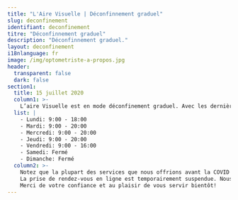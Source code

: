 ```yaml
---
title: "L'Aire Visuelle | Déconfinnement graduel"
slug: deconfinement
identifiant: deconfinement
titre: "Déconfinnement graduel"
description: "Déconfinnement graduel."
layout: deconfinement
i18nlanguage: fr
image: /img/optometriste-a-propos.jpg
header:
  transparent: false
  dark: false
section1:
  title: 15 juillet 2020
  column1: >-
    L’aire Visuelle est en mode déconfinement graduel. Avec les dernières annonces du gouvernement concernant la situation de la COVID, nous adaptons notre horaire pour offrir plus de disponibilités. Voici les nouvelles heures d’ouverture:<br/> <br/>
  list: |
    - Lundi: 9:00 - 18:00
    - Mardi: 9:00 - 20:00
    - Mercredi: 9:00 - 20:00
    - Jeudi: 9:00 - 20:00
    - Vendredi: 9:00 - 16:00
    - Samedi: Fermé
    - Dimanche: Fermé
  column2: >-
    Notez que la plupart des services que nous offrions avant la COVID sont toujours disponibles, mais uniquement sur rendez-vous.<br/> <br/>
    La prise de rendez-vous en ligne est temporairement suspendue. Nous vous invitons à nous appeler au (450) 669-1686 pour prendre rendez-vous!<br/> <br/>
    Merci de votre confiance et au plaisir de vous servir bientôt!
---
```

